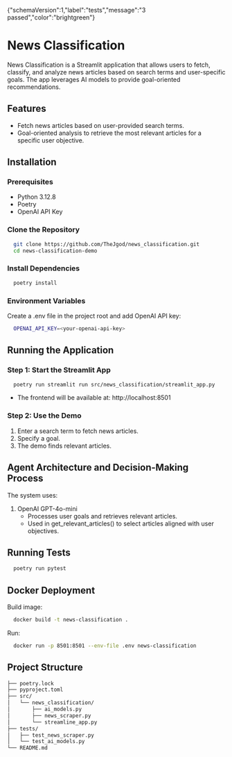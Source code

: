 {"schemaVersion":1,"label":"tests","message":"3 passed","color":"brightgreen"}

# News Classification

News Classification is a Streamlit application that allows users to fetch, classify, and analyze news articles based on search terms and user-specific goals. The app leverages AI models to provide goal-oriented recommendations.


## Features

- Fetch news articles based on user-provided search terms.
- Goal-oriented analysis to retrieve the most relevant articles for a specific user objective.

## Installation

### Prerequisites

- Python 3.12.8
- Poetry
- OpenAI API Key

### Clone the Repository

```bash
  git clone https://github.com/TheJgod/news_classification.git
  cd news-classification-demo
```

### Install Dependencies

```bash
  poetry install
```

### Environment Variables

Create a .env file in the project root and add OpenAI API key:

```bash
  OPENAI_API_KEY=<your-openai-api-key>
```

## Running the Application

### Step 1: Start the Streamlit App

```bash
  poetry run streamlit run src/news_classification/streamlit_app.py
```

- The frontend will be available at: http://localhost:8501

### Step 2: Use the Demo

1. Enter a search term to fetch news articles.
2. Specify a goal.
3. The demo finds relevant articles.

## Agent Architecture and Decision-Making Process

The system uses:

1. OpenAI GPT-4o-mini
   - Processes user goals and retrieves relevant articles.
   - Used in get_relevant_articles() to select articles aligned with user objectives.

## Running Tests

```bash
  poetry run pytest
```

## Docker Deployment

Build image:

```bash
  docker build -t news-classification .
```

Run:

```bash
  docker run -p 8501:8501 --env-file .env news-classification
```


## Project Structure

```bash
├── poetry.lock
├── pyproject.toml
├── src/
│   └── news_classification/
│       ├── ai_models.py        
│       ├── news_scraper.py     
│       └── streamline_app.py 
├── tests/
│   ├── test_news_scraper.py
│   └── test_ai_models.py
└── README.md
```










